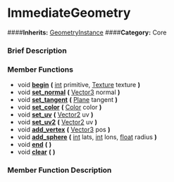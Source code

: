 #  ImmediateGeometry  
####**Inherits:** [GeometryInstance](class_geometryinstance)
####**Category:** Core

###  Brief Description  


###  Member Functions 
  * void  **[begin](#begin)**  **(** [int](class_int) primitive, [Texture](class_texture) texture  **)**
  * void  **[set&#95;normal](#set_normal)**  **(** [Vector3](class_vector3) normal  **)**
  * void  **[set&#95;tangent](#set_tangent)**  **(** [Plane](class_plane) tangent  **)**
  * void  **[set&#95;color](#set_color)**  **(** [Color](class_color) color  **)**
  * void  **[set&#95;uv](#set_uv)**  **(** [Vector2](class_vector2) uv  **)**
  * void  **[set&#95;uv2](#set_uv2)**  **(** [Vector2](class_vector2) uv  **)**
  * void  **[add&#95;vertex](#add_vertex)**  **(** [Vector3](class_vector3) pos  **)**
  * void  **[add&#95;sphere](#add_sphere)**  **(** [int](class_int) lats, [int](class_int) lons, [float](class_float) radius  **)**
  * void  **[end](#end)**  **(** **)**
  * void  **[clear](#clear)**  **(** **)**

###  Member Function Description  
